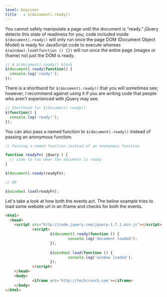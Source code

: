 ```yaml
---
level: beginner
title   : $(document).ready()
---
```

You cannot safely manipulate a page until the document is “ready.” 
jQuery detects this state of readiness for you; code included inside 
`$(document).ready()` will only run once the page DOM (Document Object Model) is ready for JavaScript code to execute 
whereas `$(window).load(function () {})` will run once the entire page (images or iframe) not just the DOM is ready.

``` js
// A $(document).ready() block
$(document).ready(function() {
  console.log('ready!');
});
```

There is a shorthand for `$(document).ready()` that you will sometimes see; however, 
I recommend against using it if you are writing code that people who aren't experienced 
with jQuery may see.

``` js
// Shorthand for $(document).ready()
$(function() {
  console.log('ready!');
});
```

You can also pass a named function to `$(document).ready()` instead of passing an anonymous function.

``` js
// Passing a named function instead of an anonymous function

function readyFn( jQuery ) {
  // code to run when the document is ready
}

$(document).ready(readyFn);

// OR 

$(window).load(readyFn);
```

Let's take a look at how both the events act. The below example tries to load some website url in an iframe and checks for both the events. 
``` html
<html>
  <head>
    <script src="http://code.jquery.com/jquery-1.7.1.min.js"></script>
            <script>
                    $(document).ready(function () {
                            console.log('document loaded');
                    });
                    
                    $(window).load(function () {
                            console.log('window loaded');
                    });	
            </script>
    </head>
    <body>
            <iframe src='http://techcrunch.com'></iframe>
    </body>
</html>
```
